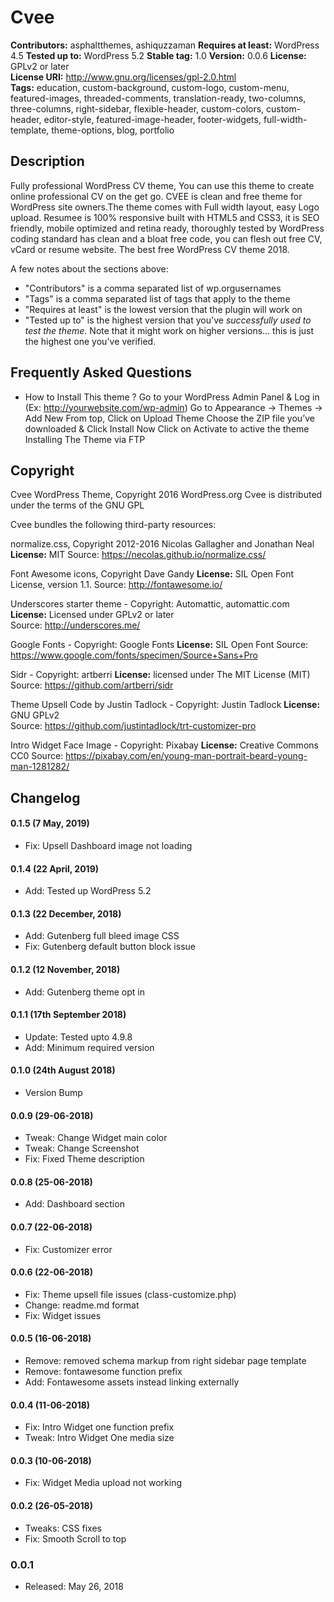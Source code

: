 # Cvee 

**Contributors:** asphaltthemes, ashiquzzaman
**Requires at least:** WordPress 4.5
**Tested up to:** WordPress 5.2
**Stable tag:** 1.0
**Version:** 0.0.6 
**License:** GPLv2 or later  
**License URI:** http://www.gnu.org/licenses/gpl-2.0.html  
**Tags:** education, custom-background, custom-logo, custom-menu, featured-images, threaded-comments, translation-ready, two-columns, three-columns, right-sidebar, flexible-header, custom-colors, custom-header, editor-style, featured-image-header, footer-widgets, full-width-template, theme-options, blog, portfolio



## Description

Fully professional WordPress CV theme, You can use this theme to create online professional CV on the get go. CVEE is  clean and free theme for WordPress site owners.The theme comes with Full width layout, easy Logo upload. Resumee is 100% responsive built with HTML5 and CSS3, it is SEO friendly, mobile optimized and retina ready, thoroughly tested by WordPress coding standard has clean and a bloat free code, you can flesh out free CV, vCard or resume website. The best free WordPress CV theme 2018.
 
 
A few notes about the sections above:
 
*   "Contributors" is a comma separated list of wp.orgusernames
*   "Tags" is a comma separated list of tags that apply to the theme
*   "Requires at least" is the lowest version that the plugin will work on
*   "Tested up to" is the highest version that you've *successfully used to test the theme*. Note that it might work on
higher versions... this is just the highest one you've verified.


## Frequently Asked Questions

* How to Install This theme ?
Go to your WordPress Admin Panel & Log in (Ex: http://yourwebsite.com/wp-admin)
Go to Appearance -> Themes -> Add New
From top, Click on Upload Theme
Choose the ZIP file you’ve downloaded & Click Install Now
Click on Activate to active the theme
Installing The Theme via FTP


## Copyright

Cvee WordPress Theme, Copyright 2016 WordPress.org
Cvee is distributed under the terms of the GNU GPL

Cvee  bundles the following third-party resources:

normalize.css, Copyright 2012-2016 Nicolas Gallagher and Jonathan Neal
**License:** MIT
Source: https://necolas.github.io/normalize.css/

Font Awesome icons, Copyright Dave Gandy
**License:** SIL Open Font License, version 1.1.
Source: http://fontawesome.io/

Underscores starter theme -  Copyright: Automattic, automattic.com 
**License:** Licensed under GPLv2 or later  
Source: http://underscores.me/

Google Fonts  -  Copyright: Google Fonts 
**License:** SIL Open Font 
Source: https://www.google.com/fonts/specimen/Source+Sans+Pro

Sidr  -  Copyright: artberri
**License:** licensed under The MIT License (MIT)
Source: https://github.com/artberri/sidr

Theme Upsell Code by Justin Tadlock  -  Copyright: Justin Tadlock
**License:** GNU GPLv2  
Source: https://github.com/justintadlock/trt-customizer-pro

Intro Widget Face Image  -  Copyright: Pixabay
**License:**  Creative Commons CC0
Source: https://pixabay.com/en/young-man-portrait-beard-young-man-1281282/



## Changelog


#### 0.1.5 (7 May, 2019)
* Fix: Upsell Dashboard image not loading


#### 0.1.4 (22 April, 2019)
* Add: Tested up WordPress 5.2


#### 0.1.3 (22 December, 2018)
* Add: Gutenberg full bleed image CSS
* Fix: Gutenberg default button block issue


#### 0.1.2 (12 November, 2018)
* Add: Gutenberg theme opt in


#### 0.1.1 (17th September 2018)
* Update: Tested upto 4.9.8
* Add: Minimum required version



#### 0.1.0 (24th August 2018)
* Version Bump



#### 0.0.9 (29-06-2018)
* Tweak: Change Widget main color
* Tweak: Change Screenshot
* Fix: Fixed Theme description


#### 0.0.8 (25-06-2018)
* Add: Dashboard section


#### 0.0.7 (22-06-2018)
* Fix: Customizer error



#### 0.0.6 (22-06-2018)
* Fix: Theme upsell file issues (class-customize.php)
* Change: readme.md format
* Fix: Widget issues


#### 0.0.5 (16-06-2018)
* Remove: removed schema markup from right sidebar page template
* Remove: fontawesome function prefix
* Add: Fontawesome assets instead linking externally


#### 0.0.4 (11-06-2018)
* Fix: Intro Widget one function prefix
* Tweak: Intro Widget One media size 


#### 0.0.3 (10-06-2018)
* Fix: Widget Media upload not working


#### 0.0.2 (26-05-2018)
* Tweaks: CSS fixes
* Fix: Smooth Scroll to top


### 0.0.1
* Released: May 26, 2018
